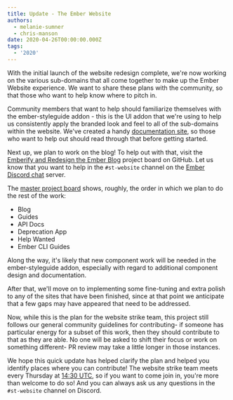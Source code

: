 ```yaml
---
title: Update - The Ember Website
authors:
  - melanie-sumner
  - chris-manson
date: 2020-04-26T00:00:00.000Z
tags:
  - '2020'
---
```



With the initial launch of the website redesign complete, we're now working on the various sub-domains that all come together to make up the Ember Website experience. We want to share these plans with the community, so that those who want to help know where to pitch in.

Community members that want to help should familiarize themselves with the ember-styleguide addon - this is the UI addon that we're using to help us consistently apply the branded look and feel to all of the sub-domains within the website. We've created a handy [documentation site](https://ember-styleguide.netlify.app/), so those who want to help out should read through that before getting started.

Next up, we plan to work on the blog! To help out with that, visit the [Emberify and Redesign the Ember Blog](https://github.com/orgs/ember-learn/projects/15) project board on GitHub. Let us know that you want to help in the `#st-website` channel on the [Ember Discord chat](https://discord.gg/emberjs) server.

The [master project board](https://github.com/orgs/ember-learn/projects/39) shows, roughly, the order in which we plan to do the rest of the work:

- Blog
- Guides
- API Docs
- Deprecation App
- Help Wanted
- Ember CLI Guides

Along the way, it's likely that new component work will be needed in the ember-styleguide addon, especially with regard to additional component design and documentation.

After that, we'll move on to implementing some fine-tuning and extra polish to any of the sites that have been finished, since at that point we anticipate that a few gaps may have appeared that need to be addressed.

Now, while this is the plan for the website strike team, this project still follows our general community guidelines for contributing- if someone has particular energy for a subset of this work, then they should contribute to that as they are able. No one will be asked to shift their focus or work on something different- PR review may take a little longer in those instances.

We hope this quick update has helped clarify the plan and helped you identify places where you can contribute! The website strike team meets every Thursday at [14:30 UTC](https://meetingzone.app/utc/thursday/1430), so if you want to come join in, you're more than welcome to do so! And you can always ask us any questions in the `#st-website` channel on Discord.
